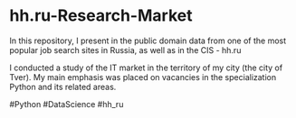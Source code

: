 # hh.ru-Research-Market

In this repository, 
I present in the public domain data 
from one of the most popular job search sites in Russia, 
as well as in the CIS - hh.ru

I conducted a study of the IT market in the territory of my city (the city of Tver). 
My main emphasis was placed on vacancies in the specialization Python 
and its related areas.

#Python #DataScience #hh_ru
